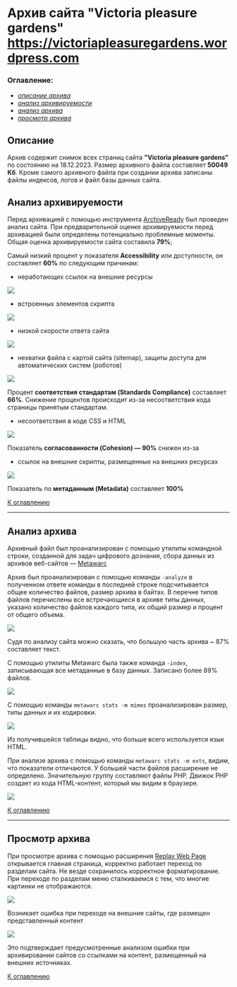 # Архив сайта "Victoria pleasure gardens" https://victoriapleasuregardens.wordpress.com

### Оглавление:

- [*описание архива*](https://github.com/SvetlanaARyabova/PleasureGardensWebArchive/blob/main/americanpleasuregardens.com/aboutarchive.md#описание)
- [*анализ архивируемости*](https://github.com/SvetlanaARyabova/PleasureGardensWebArchive/blob/main/americanpleasuregardens.com/aboutarchive.md#анализ-архивабилити)
- [*анализ архива*](https://github.com/SvetlanaARyabova/PleasureGardensWebArchive/blob/main/americanpleasuregardens.com/aboutarchive.md#анализ-архива)
- [*просмотр архива*](https://github.com/SvetlanaARyabova/PleasureGardensWebArchive/blob/main/americanpleasuregardens.com/aboutarchive.md#просмотр-архива)

## Описание

Архив содержит снимок всех страниц сайта **"Victoria pleasure gardens"** по состоянию на 18.12.2023. Размер архивного файла составляет **50049 Кб**. Кроме самого архивного файла при создании архива записаны файлы индексов, логов и файл базы данных сайта.

## Анализ архивируемости

Перед архивацией с помощью инструмента [ArchiveReady](https://archiveready.com/) был проведен анализ сайта. При предварительной оценке архивируемости  перед архивацией были определены потенциально проблемные моменты. Общая  оценка архивируемости сайта составила **79%**;

Самый низкий процент у показателя **Accessibility** или доступности, он составляет **60%** по следующим причинам:

- неработающих ссылок на внешние ресурсы

<img src="/victoriapleasuregardens.wordpress.com/images/image-20231220222108047.png"/>

- встроенных элементов скрипта

<img src="/victoriapleasuregardens.wordpress.com/images/image-20231220222155671.png"/>

- низкой скорости ответа сайта
  
<img src="/victoriapleasuregardens.wordpress.com/images/image-20231220222233491.png"/>

- нехватки файла с картой сайта (sitemap),  защиты доступа для автоматических систем (роботов)

<img src="/victoriapleasuregardens.wordpress.com/images/image-20231220222336746.png"/>

Процент **соответствия стандартам (Standards Compliance)** составляет **66%**. Снижение процентов происходит из-за несоответствия кода страницы принятым стандартам.

- несоответствия в коде CSS и HTML

<img src="/victoriapleasuregardens.wordpress.com/images/image-20231220223013266.png"/>

Показатель **согласованности (Cohesion) — 90%** снижен из-за

- ссылок на внешние скрипты, размещенные на внешних ресурсах

<img src="/victoriapleasuregardens.wordpress.com/images/image-20231220223151755.png"/>

Показатель по **метаданным (Metadata)** составляет **100%**

[К оглавлению](#оглавление)

------

## Анализ архива

Архивный файл был проанализирован с помощью утилиты  командной строки, созданной для задач цифрового дознания, сбора данных  из архивов веб-сайтов — [Metawarc](https://github.com/datacoon/metawarc)

Архив был проанализирован с помощью команды `-analyze` в полученном ответе команды в последней строке подсчитывается общее  количество файлов, размер архива в байтах. В перечне типов файлов  перечислены все встречающиеся в архиве типы данных, указано количество  файлов каждого типа, их общий размер и процент от общего объема.

<img src="/victoriapleasuregardens.wordpress.com/images/image-20231220223409017.png"/>

Судя по анализу сайта можно сказать, что большую часть архива ~ 87% составляет текст.

С помощью утилиты Metawarc была также команда `-index`, записывающая все метаданные в базу данных. Записано более 89% файлов.

<img src="/victoriapleasuregardens.wordpress.com/images/image-20231220223816232.png"/>

С помощью команды `metawarc stats -m mimes` проанализирован размер, типы данных и их кодировки.

<img src="/victoriapleasuregardens.wordpress.com/images/image-20231220224019811.png"/>

Из получившейся таблицы видно, что больше всего используется язык HTML.

При анализе архива с помощью команды `metawarc stats -m exts`, видим, что показатели отличаются. У большей части файлов расширение не определено. Значительную группу составляют файлы PHP. Движок PHP создает из кода HTML-контент, который мы видим в браузере.

<img src="/victoriapleasuregardens.wordpress.com/images/image-20231220224233824.png"/>

[К оглавлению](#оглавление)

------

## Просмотр архива

При просмотре архива с помощью расширения [Replay Web Page](https://replayweb.page/) открывается главная страница, корректно работает переход по разделам  сайта. Не везде сохранилось корректное форматирование. При переходе по  разделам меню сталкиваемся с тем, что многие картинки не отображаются.

<img src="/victoriapleasuregardens.wordpress.com/images/image-20231220225142097.png"/>

Возникает ошибка при переходе на внешние сайты, где  размещен представленный контент

<img src="/victoriapleasuregardens.wordpress.com/images/image-20231220225328068.png"/>

Это подтверждает предусмотренные анализом ошибки при   архивировании сайтов со ссылками на контент, размещенный на внешних   источниках.

[К оглавлению](#оглавление)
